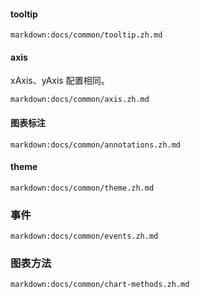 #### tooltip

`markdown:docs/common/tooltip.zh.md`

#### axis

xAxis、yAxis 配置相同。

`markdown:docs/common/axis.zh.md`

#### 图表标注

`markdown:docs/common/annotations.zh.md`

#### theme

`markdown:docs/common/theme.zh.md`

### 事件

`markdown:docs/common/events.zh.md`

### 图表方法

`markdown:docs/common/chart-methods.zh.md`
